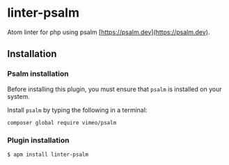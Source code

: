 # linter-psalm
Atom linter for php using psalm [https://psalm.dev](https://psalm.dev).
## Installation
### Psalm installation
Before installing this plugin, you must ensure that `psalm` is installed on your
system.

Install `psalm` by typing the following in a terminal:
```ShellSession
composer global require vimeo/psalm
```

### Plugin installation
```ShellSession
$ apm install linter-psalm
```
